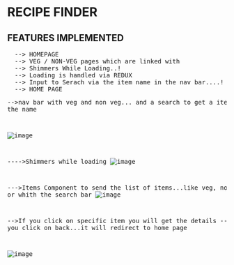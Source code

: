 
# RECIPE FINDER

## FEATURES IMPLEMENTED
<pre>
  --> HOMEPAGE
  --> VEG / NON-VEG pages which are linked with <Link to="/Items category="Vegetarion">
  --> Shimmers While Loading..!
  --> Loading is handled via REDUX
  --> Input to Serach via the item name in the nav bar....!
  --> <Link to="/Items item={text} />text is set from the input!
  -->  NOTFOUND PAGE IS HANDLED..!
         
</pre>
### HOME PAGE
-->nav bar with veg and non veg... and a search to get a item with the name

![image](https://github.com/user-attachments/assets/d9388ca5-7663-4fd9-bd80-bcfea160068a)

---->Shimmers while loading
![image](https://github.com/user-attachments/assets/6075e546-3daf-4d51-b857-e00e92025fbd)

--->Items Component to send the list of items...like veg, non-veg, or whith the search bar
![image](https://github.com/user-attachments/assets/f9211999-5a9d-4b4d-9b9f-f5e50154f093)


-->If you click on specific item you will get the details
-->If you click on back...it will redirect to home page

![image](https://github.com/user-attachments/assets/3d5f0d9e-d8df-4177-a6af-ed9336fe21af)
